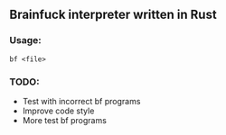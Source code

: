 ## Brainfuck interpreter written in Rust
### Usage:
```
bf <file>
```
### TODO:
- Test with incorrect bf programs
- Improve code style
- More test bf programs